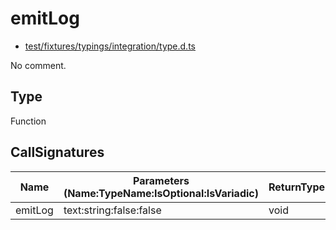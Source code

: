 # emitLog

* [test/fixtures/typings/integration/type.d.ts](/test/fixtures/typings/integration/type.d.ts#L5)

No comment.

## Type

Function

## CallSignatures

Name|Parameters (Name:TypeName:IsOptional:IsVariadic)|ReturnTypeName|TypePredicate|isProtected|Comment
---|---|---|---|---|---
emitLog|text:string:false:false |void||false|
